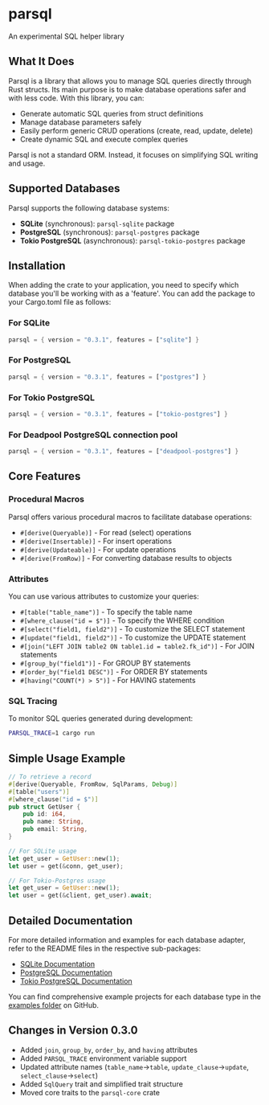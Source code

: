 # parsql
An experimental SQL helper library

## What It Does

Parsql is a library that allows you to manage SQL queries directly through Rust structs. Its main purpose is to make database operations safer and with less code. With this library, you can:

- Generate automatic SQL queries from struct definitions
- Manage database parameters safely
- Easily perform generic CRUD operations (create, read, update, delete)
- Create dynamic SQL and execute complex queries

Parsql is not a standard ORM. Instead, it focuses on simplifying SQL writing and usage.

## Supported Databases

Parsql supports the following database systems:

- **SQLite** (synchronous): `parsql-sqlite` package
- **PostgreSQL** (synchronous): `parsql-postgres` package
- **Tokio PostgreSQL** (asynchronous): `parsql-tokio-postgres` package

## Installation

When adding the crate to your application, you need to specify which database you'll be working with as a 'feature'. You can add the package to your Cargo.toml file as follows:

### For SQLite
```rust
parsql = { version = "0.3.1", features = ["sqlite"] }
```

### For PostgreSQL
```rust
parsql = { version = "0.3.1", features = ["postgres"] }
```

### For Tokio PostgreSQL
```rust
parsql = { version = "0.3.1", features = ["tokio-postgres"] }
```

### For Deadpool PostgreSQL connection pool
```rust
parsql = { version = "0.3.1", features = ["deadpool-postgres"] }
```

## Core Features

### Procedural Macros
Parsql offers various procedural macros to facilitate database operations:

- `#[derive(Queryable)]` - For read (select) operations
- `#[derive(Insertable)]` - For insert operations
- `#[derive(Updateable)]` - For update operations
- `#[derive(FromRow)]` - For converting database results to objects

### Attributes
You can use various attributes to customize your queries:

- `#[table("table_name")]` - To specify the table name
- `#[where_clause("id = $")]` - To specify the WHERE condition
- `#[select("field1, field2")]` - To customize the SELECT statement
- `#[update("field1, field2")]` - To customize the UPDATE statement
- `#[join("LEFT JOIN table2 ON table1.id = table2.fk_id")]` - For JOIN statements
- `#[group_by("field1")]` - For GROUP BY statements
- `#[order_by("field1 DESC")]` - For ORDER BY statements
- `#[having("COUNT(*) > 5")]` - For HAVING statements

### SQL Tracing
To monitor SQL queries generated during development:

```sh
PARSQL_TRACE=1 cargo run
```

## Simple Usage Example

```rust
// To retrieve a record
#[derive(Queryable, FromRow, SqlParams, Debug)]
#[table("users")]
#[where_clause("id = $")]
pub struct GetUser {
    pub id: i64,
    pub name: String,
    pub email: String,
}

// For SQLite usage
let get_user = GetUser::new(1);
let user = get(&conn, get_user);

// For Tokio-Postgres usage
let get_user = GetUser::new(1);
let user = get(&client, get_user).await;
```

## Detailed Documentation

For more detailed information and examples for each database adapter, refer to the README files in the respective sub-packages:

- [SQLite Documentation](./parsql-sqlite/README.en.md)
- [PostgreSQL Documentation](./parsql-postgres/README.en.md)
- [Tokio PostgreSQL Documentation](./parsql-tokio-postgres/README.en.md)

You can find comprehensive example projects for each database type in the [examples folder](./examples) on GitHub.

## Changes in Version 0.3.0

- Added `join`, `group_by`, `order_by`, and `having` attributes
- Added `PARSQL_TRACE` environment variable support
- Updated attribute names (`table_name`→`table`, `update_clause`→`update`, `select_clause`→`select`)
- Added `SqlQuery` trait and simplified trait structure
- Moved core traits to the `parsql-core` crate 